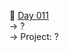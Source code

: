 :date: [Day 011](https://github.com/fernandocucci/100DaysOfPython/tree/main/Day%20011)  
-> ?<br/>
-> Project: ?